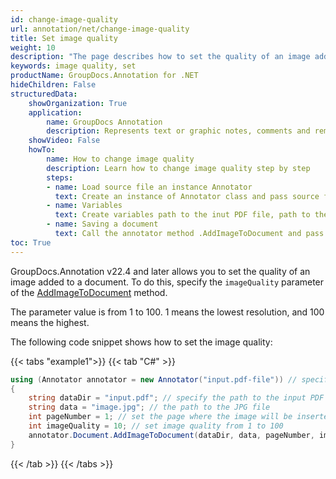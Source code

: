 ```yaml
---
id: change-image-quality
url: annotation/net/change-image-quality
title: Set image quality
weight: 10
description: "The page describes how to set the quality of an image added to a document."
keywords: image quality, set
productName: GroupDocs.Annotation for .NET
hideChildren: False
structuredData:
    showOrganization: True
    application:    
        name: GroupDocs Annotation
        description: Represents text or graphic notes, comments and remarks attached to a specific part of the content of the document using C#
    showVideo: False
    howTo:
        name: How to change image quality
        description: Learn how to change image quality step by step
        steps:
        - name: Load source file an instance Annotator
          text: Create an instance of Annotator class and pass source file path as a constructor parameter. You may specify absolute or relative file path as per your requirements.
        - name: Variables
          text: Create variables path to the inut PDF file, path to the JPG file, page number, image quality.
        - name: Saving a document
          text: Call the annotator method .AddImageToDocument and pass the created variables to it.
toc: True
---
```


GroupDocs.Annotation v22.4 and later allows you to set the quality of an image added to a document. To do this, specify the `imageQuality` parameter of the [AddImageToDocument](https://reference.groupdocs.com/annotation/net/groupdocs.annotation/document/addimagetodocument/) method.

The parameter value is from 1 to 100. 1 means the lowest resolution, and 100 means the highest.

The following code snippet shows how to set the image quality:

{{< tabs "example1">}}
{{< tab "C#" >}} 
```csharp
using (Annotator annotator = new Annotator("input.pdf-file")) // specify the path to the input PDF file
{
	string dataDir = "input.pdf"; // specify the path to the input PDF file
    string data = "image.jpg"; // the path to the JPG file
    int pageNumber = 1; // set the page where the image will be inserted
    int imageQuality = 10; // set image quality from 1 to 100
    annotator.Document.AddImageToDocument(dataDir, data, pageNumber, imageQuality);
}
```
{{< /tab >}}
{{< /tabs >}}
